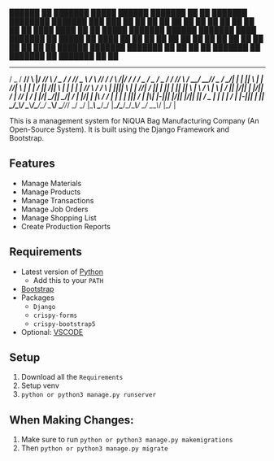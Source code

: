  ██████ ██      ███████  █████  ██████      ███████ ██    ██ ███████ ████████ ███████ ███    ███ 
██      ██      ██      ██   ██ ██   ██     ██       ██  ██  ██         ██    ██      ████  ████ 
██      ██      █████   ███████ ██████      ███████   ████   ███████    ██    █████   ██ ████ ██ 
██      ██      ██      ██   ██ ██   ██          ██    ██         ██    ██    ██      ██  ██  ██ 
 ██████ ███████ ███████ ██   ██ ██   ██     ███████    ██    ███████    ██    ███████ ██      ██ 
                                                                                                 
 ____  _____ _     _____ _     ____  ____  _____ ____    ____ ___  _   _____  _     _____   ____  ____  ____  ____  _  _____ ____    _____  _____ ____  _     
/  _ \/  __// \ |\/  __// \   /  _ \/  __\/  __//  _ \  /  __\\  \//  /__ __\/ \ /|/  __/  /  __\/  _ \/  _ \/  _ \/ \/  __// ___\  /__ __\/  __//  _ \/ \__/|
| | \||  \  | | //|  \  | |   | / \||  \/||  \  | | \|  | | // \  /     / \  | |_|||  \    | | //| / \|| | \|| | \|| ||  \  |    \    / \  |  \  | / \|| |\/||
| |_/||  /_ | \// |  /_ | |_/\| \_/||  __/|  /_ | |_/|  | |_\\ / /      | |  | | |||  /_   | |_\\| |-||| |_/|| |_/|| ||  /_ \___ |    | |  |  /_ | |-||| |  ||
\____/\____\\__/  \____\\____/\____/\_/   \____\\____/  \____//_/       \_/  \_/ \|\____\  \____/\_/ \|\____/\____/\_/\____\\____/    \_/  \____\\_/ \|\_/  \|
                                                                                                                                                              
This is a management system for NiQUA Bag Manufacturing Company (An Open-Source System). It is built using the Django Framework and Bootstrap.

## Features
- Manage Materials
- Manage Products
- Manage Transactions
- Manage Job Orders
- Manage Shopping List
- Create Production Reports

## Requirements
- Latest version of [Python](https://www.python.org/downloads/)
  - Add this to your ```PATH```
- [Bootstrap](https://getbootstrap.com/docs/4.0/getting-started/download/)
- Packages
  - ```Django```
  - ```crispy-forms```
  - ```crispy-bootstrap5```
- Optional: [VSCODE](https://code.visualstudio.com/download)

## Setup
1. Download all the ```Requirements```
2. Setup venv
3. ```python or python3 manage.py runserver```

## When Making Changes:
1. Make sure to run ```python or python3 manage.py makemigrations```
2. Then ```python or python3 manage.py migrate```
